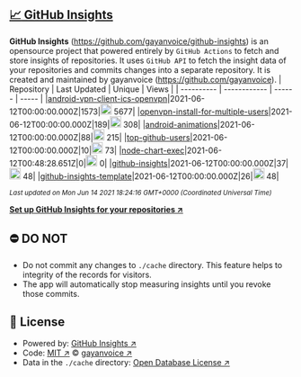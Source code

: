 ## [:chart_with_upwards_trend: GitHub Insights](https://github.com/gayanvoice/github-insights)
**GitHub Insights** (https://github.com/gayanvoice/github-insights) is an opensource project that powered entirely by  `GitHub Actions` to fetch and store insights of repositories.
It uses `GitHub API` to fetch the insight data of your repositories and commits changes into a separate repository. It is created and maintained by gayanvoice (https://github.com/gayanvoice).
| Repository | Last Updated | Unique | Views |
 | ---------- | ------------ | ------ | ----- |
|[android-vpn-client-ics-openvpn](https://github.com/gayanvoice/insights/tree/master/readme/207237845/week.md)|2021-06-12T00:00:00.000Z|1573|<img alt="Response time graph" src="https://github.com/gayanvoice/insights/raw/master/graph/207237845/small/week.png" height="20"> 5677|
|[openvpn-install-for-multiple-users](https://github.com/gayanvoice/insights/tree/master/readme/208378302/week.md)|2021-06-12T00:00:00.000Z|189|<img alt="Response time graph" src="https://github.com/gayanvoice/insights/raw/master/graph/208378302/small/week.png" height="20"> 308|
|[android-animations](https://github.com/gayanvoice/insights/tree/master/readme/209241190/week.md)|2021-06-12T00:00:00.000Z|88|<img alt="Response time graph" src="https://github.com/gayanvoice/insights/raw/master/graph/209241190/small/week.png" height="20"> 215|
|[top-github-users](https://github.com/gayanvoice/insights/tree/master/readme/373383893/week.md)|2021-06-12T00:00:00.000Z|10|<img alt="Response time graph" src="https://github.com/gayanvoice/insights/raw/master/graph/373383893/small/week.png" height="20"> 73|
|[node-chart-exec](https://github.com/gayanvoice/insights/tree/master/readme/370678191/week.md)|2021-06-12T00:48:28.651Z|0|<img alt="Response time graph" src="https://github.com/gayanvoice/insights/raw/master/graph/370678191/small/week.png" height="20"> 0|
|[github-insights](https://github.com/gayanvoice/insights/tree/master/readme/372371373/week.md)|2021-06-12T00:00:00.000Z|37|<img alt="Response time graph" src="https://github.com/gayanvoice/insights/raw/master/graph/372371373/small/week.png" height="20"> 48|
|[github-insights-template](https://github.com/gayanvoice/insights/tree/master/readme/372372861/week.md)|2021-06-12T00:00:00.000Z|26|<img alt="Response time graph" src="https://github.com/gayanvoice/insights/raw/master/graph/372372861/small/week.png" height="20"> 48|

<small><i>Last updated on Mon Jun 14 2021 18:24:16 GMT+0000 (Coordinated Universal Time)</i></small>

[**Set up GitHub Insights for your repositories ↗️**](https://github.com/gayanvoice/github-insights)
## ⛔ DO NOT
- Do not commit any changes to `./cache` directory. This feature helps to integrity of the records for visitors.
- The app will automatically stop measuring insights until you revoke those commits.
## 📄 License
- Powered by: [GitHub Insights ↗️](https://github.com/gayanvoice/github-insights)
- Code: [MIT ↗️](./LICENSE) © [gayanvoice ↗️](https://github.com/gayanvoice)
- Data in the `./cache` directory: [Open Database License ↗️](https://opendatacommons.org/licenses/odbl/1-0/)